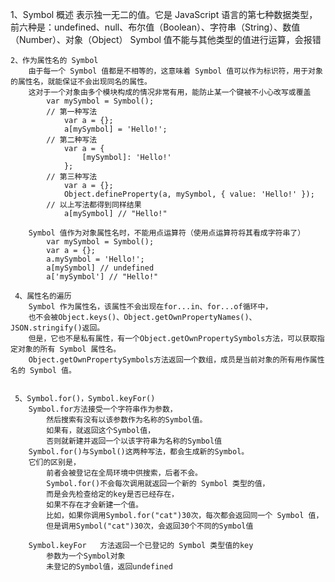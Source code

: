 1、Symbol 概述
        表示独一无二的值。它是 JavaScript 语言的第七种数据类型，
        前六种是：undefined、null、布尔值（Boolean）、字符串（String）、数值（Number）、对象（Object）
        Symbol 值不能与其他类型的值进行运算，会报错

    2、作为属性名的 Symbol
        由于每一个 Symbol 值都是不相等的，这意味着 Symbol 值可以作为标识符，用于对象的属性名，就能保证不会出现同名的属性。
        这对于一个对象由多个模块构成的情况非常有用，能防止某一个键被不小心改写或覆盖
            var mySymbol = Symbol();
            // 第一种写法
                var a = {};
                a[mySymbol] = 'Hello!';
            // 第二种写法
                var a = {
                    [mySymbol]: 'Hello!'
                };
            // 第三种写法
                var a = {};
                Object.defineProperty(a, mySymbol, { value: 'Hello!' });
            // 以上写法都得到同样结果
                a[mySymbol] // "Hello!"

        Symbol 值作为对象属性名时，不能用点运算符（使用点运算符将其看成字符串了）
            var mySymbol = Symbol();
            var a = {};
            a.mySymbol = 'Hello!';
            a[mySymbol] // undefined
            a['mySymbol'] // "Hello!"

     4、属性名的遍历
        Symbol 作为属性名，该属性不会出现在for...in、for...of循环中，
        也不会被Object.keys()、Object.getOwnPropertyNames()、JSON.stringify()返回。
        但是，它也不是私有属性，有一个Object.getOwnPropertySymbols方法，可以获取指定对象的所有 Symbol 属性名。
        Object.getOwnPropertySymbols方法返回一个数组，成员是当前对象的所有用作属性名的 Symbol 值。


     5、Symbol.for()，Symbol.keyFor()
        Symbol.for方法接受一个字符串作为参数，
            然后搜索有没有以该参数作为名称的Symbol值。
            如果有，就返回这个Symbol值，
            否则就新建并返回一个以该字符串为名称的Symbol值
        Symbol.for()与Symbol()这两种写法，都会生成新的Symbol。
        它们的区别是，
            前者会被登记在全局环境中供搜索，后者不会。
            Symbol.for()不会每次调用就返回一个新的 Symbol 类型的值，
            而是会先检查给定的key是否已经存在，
            如果不存在才会新建一个值。
            比如，如果你调用Symbol.for("cat")30次，每次都会返回同一个 Symbol 值，
            但是调用Symbol("cat")30次，会返回30个不同的Symbol值

        Symbol.keyFor   方法返回一个已登记的 Symbol 类型值的key
            参数为一个Symbol对象
            未登记的Symbol值，返回undefined